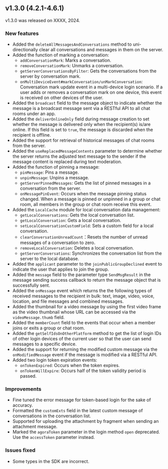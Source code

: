 ## v1.3.0 (4.2.1-4.6.1)

v1.3.0 was released on XXXX, 2024.

### New features

- Added the `deleteAllMessagesAndConversations` method to uni-directionally clear all conversations and messages in them on the server. 
- Added the function of marking a conversation: 
  - `addConversationMark`: Marks a conversation.
  - `removeConversationMark`: Unmarks a conversation.
  - `getServerConversationsByFilter`: Gets the conversations from the server by conversation mark.
  - `onMultiDeviceEvent#markConversation/unMarkConversation`: Conversation mark update event in a multi-device login scenario. If a user adds or removes a conversation mark on one device,  this event is received on other devices of the user.
- Added the `broadcast` field to the message object to indicate whether the message is a broadcast message sent via a RESTful API to all chat rooms under an app.
- Added the `deliverOnlineOnly` field during message creation to set whether the message is delivered only when the recipient(s) is/are online. If this field is set to `true`, the message is discarded when the recipient is offline.
- Added the support for retrieval of historical messages of chat rooms from the server.
- Added the `useReplacedMessageContents` parameter to determine whether the server returns the adjusted text message to the sender if the message content is replaced during text moderation.
- Added the function of pinning a message:
  - `pinMessage`: Pins a message. 
  - `unpinMessage`: Unpins a message. 
  - `getServerPinnedMessages`: Gets the list of pinned messages in a conversation from the server. 
  - `onMessagePinEvent`: Occurs when the message pinning status changed. When a message is pinned or unpinned in a group or chat room, all members in the group or chat room receive this event. 
- Added the `LocalCache` module for local conversation data management:
  - `getLocalConversations`: Gets the local conversation list.
  - `getLocalConversation`: Gets a local conversation.
  - `setLocalConversationCustomField`: Sets a custom field for a local conversation.
  - `clearConversationUnreadCount`：Resets the number of unread messages of a conversation to zero.  
  - `removeLocalConversation`: Deletes a local conversation.
  - `getServerConversations`: Synchronizes the conversation list from the server to the local database.
- Added the `applicant` parameter to the `joinPublicGroupDeclined` event to indicate the user that applies to join the group. 
- Added the `message` field to the parameter type `SendMsgResult` in the message sending success callback to return the message object that is successfully sent.
- Added the `onMessage` event which returns the the following types of received messages to the recipient in bulk: text, image, video, voice, location, and file messages and combined messages.
- Added the thumbnail for a video message by using the first video frame as the video thumbnail whose URL can be accessed via the `videoMessage.thumb` field. 
- Added the `memberCount` field to the events that occur when a member joins or exits a group or chat room. 
- Added the `getSelfIdsOnOtherPlatform` method to get the list of login IDs of other login devices of the current user so that the user can send messages to a specific device.
- Added the support for returning the modified custom message via the `onModifiedMessage` event if the message is modified via a RESTful API. 
- Added two login token expiration events:
  - `onTokenExpired`: Occurs when the token expires.
  - `onTokenWillExpire`: Occurs half of the token validity period is passed.

### Improvements

- Fine tuned the error message for token-based login for the sake of accuracy.
- Formatted the `customExts` field in the latest custom message of conversations in the conversation list.
- Supported for uploading the attachment by fragment when sending an attachment message.
- Marked the `agoraToken` parameter in the login method `open` deprecated. Use the `accessToken` parameter instead.

### Issues fixed

- Some types in the SDK are incorrect. 